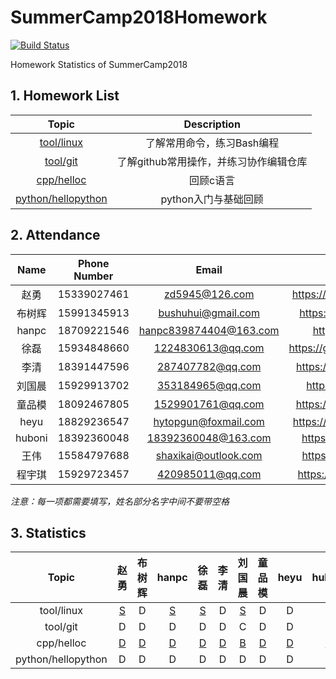 # SummerCamp2018Homework

[![Build Status](https://api.travis-ci.com/npupilab/SummerCamp2018Homework.svg?branch=master)](https://travis-ci.com/npupilab/SummerCamp2018Homework/)

Homework Statistics of SummerCamp2018


## 1. Homework List

| Topic | Description |
| :---: | :---------: |
| [tool/linux]| 了解常用命令，练习Bash编程 |
| [tool/git]| 了解github常用操作，并练习协作编辑仓库 |
| [cpp/helloc]| 回顾c语言 |
| [python/hellopython]| python入门与基础回顾 |

[tool/linux]: ./tool/linux/README.md
[tool/git]: ./tool/git/README.md
[cpp/helloc]: ./cpp/helloc/README.md
[python/hellopython]: ./python/hellopython/README.md

## 2. Attendance

| Name | Phone Number | Email | GitHub |
| :---: | :---------: | :---------: | :---------: |
| 赵勇 | 15339027461 | zd5945@126.com | https://github.com/zdzhaoyong|
| 布树辉 | 15991345913 | bushuhui@gmail.com | https://github.com/bushuhui |
| hanpc | 18709221546 | hanpc839874404@163.com | https://github.com/lonl |
| 徐磊 | 15934848660 | 1224830613@qq.com | https://github.com/JiaoYanMoGu |
| 李清 | 18391447596 | 287407782@qq.com | https://github.com/nihaoxiaoli |
| 刘国晨 | 15929913702 | 353184965@qq.com | https://github.com/trygas |
| 童品模 | 18092467805 | 1529901761@qq.com | https://github.com/tongpinmo |
| heyu | 18829236547 | hytopgun@foxmail.com | https://github.com/TopGun666 |
| huboni | 18392360048 | 18392360048@163.com | https://github.com/boni-hu |
| 王伟 | 15584797688 | shaxikai@outlook.com | https://github.com/shaxikai |
| 程宇琪 | 15929723457 | 420985011@qq.com | https://github.com/crischeng |

*注意：每一项都需要填写，姓名部分名字中间不要带空格*

## 3. Statistics
| Topic | 赵勇 | 布树辉 | hanpc | 徐磊 | 李清 | 刘国晨 | 童品模 | heyu | huboni | 王伟 | 程宇琪 |
| :---: | :---:| :---:| :---:| :---:| :---:| :---:| :---:| :---:| :---:| :---:| :---:|
| tool/linux | [S](tool/linux/赵勇/README.md) | D | [S](tool/linux/hanpc/README.md) | [S](tool/linux/徐磊/README.md) | D | [S](tool/linux/刘国晨/README.md) | D | D | D | D | D |
| tool/git | D | D | D | D | D | C | D | D | D | D | D |
| cpp/helloc | [D](cpp/helloc/evaluation/no_main.md) | [D](cpp/helloc/evaluation/no_main.md) | [D](cpp/helloc/evaluation/no_main.md) | [D](cpp/helloc/evaluation/no_main.md) | [D](cpp/helloc/evaluation/no_main.md) | [B](cpp/helloc/evaluation/app_no_output.md) | [D](cpp/helloc/evaluation/no_main.md) | [D](cpp/helloc/evaluation/no_main.md) | [D](cpp/helloc/evaluation/no_main.md) | [D](cpp/helloc/evaluation/no_main.md) | [D](cpp/helloc/evaluation/no_main.md) |
| python/hellopython | D | D | D | D | D | D | D | D | D | D | D |
